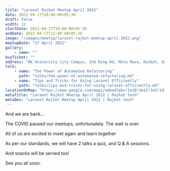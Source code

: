 ```yaml
---
title: "Laravel Rajkot Meetup April 2022"
date: 2022-04-17T10:00:00+05:30
draft: false
width: 12
startDate: 2022-04-17T10:00:00+05:30
endDate: 2022-04-17T12:00:00+05:30
image: "/images/meetup/laravel-rajkot-meetup-april-2022.png"
meetupDate: "17 April 2022"
gallery:
    - name: ""
buyTicket: ""
address: "RK University City Campus, 2nd Ring Rd, Mota Mava, Rajkot, Gujarat 360005, India"
talk: 
    - name: "The Power of Automated Refactoring"
      path: "talks/the-power-of-automated-refactoring.md"
    - name: "Tips and Tricks for Using Laravel Efficiently"
      path: "talks/tips-and-tricks-for-using-laravel-efficiently.md"
locationOnMap: "https://www.google.com/maps/embed?pb=!1m18!1m12!1m3!1d3692.4238969546304!2d70.75028447511475!3d22.261926944285523!2m3!1f0!2f0!3f0!3m2!1i1024!2i768!4f13.1!3m3!1m2!1s0x3959cbaf9787c173%3A0x8f107a3a70a8ad61!2sRK%20University%20City%20Campus!5e0!3m2!1sen!2sin!4v1703145039679!5m2!1sen!2sin"  
metaTitle: "Laravel Rajkot Meetup April 2022 | Rajkot tech"
metaDes: "Laravel Rajkot Meetup April 2022 | Rajkot tech"
---
```


And we are back...

The COVID paused our meetups, unfortunately. The wait is over.

All of us are excited to meet again and learn together

As per our standards, we will have 2 talks a quiz, and Q & A sessions.

And snacks will be served too!

See you all soon.

